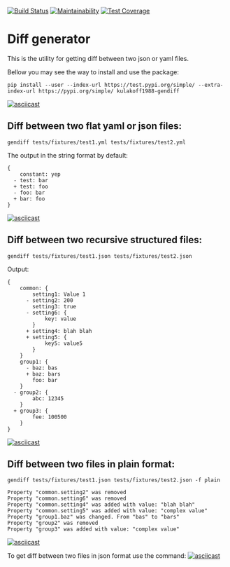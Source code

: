 [![Build Status](https://travis-ci.com/Kulakoff1988/python-project-lvl2.svg?branch=master)](https://travis-ci.com/Kulakoff1988/python-project-lvl2)
[![Maintainability](https://api.codeclimate.com/v1/badges/277adc00cbc4dfb33d09/maintainability)](https://codeclimate.com/github/Kulakoff1988/python-project-lvl2/maintainability)
[![Test Coverage](https://api.codeclimate.com/v1/badges/277adc00cbc4dfb33d09/test_coverage)](https://codeclimate.com/github/Kulakoff1988/python-project-lvl2/test_coverage)

# Diff generator

This is the utility for getting diff between two json or yaml files.

Bellow you may see the way to install and use the package:
```
pip install --user --index-url https://test.pypi.org/simple/ --extra-index-url https://pypi.org/simple/ kulakoff1988-gendiff
```
[![asciicast](https://asciinema.org/a/259941.svg)](https://asciinema.org/a/259941)

## Diff between two flat yaml or json files:
```
gendiff tests/fixtures/test1.yml tests/fixtures/test2.yml
```
The output in the string format by default:
```
{
    constant: yep
  - test: bar
  + test: foo
  - foo: bar
  + bar: foo
}
```
[![asciicast](https://asciinema.org/a/259968.svg)](https://asciinema.org/a/259968)

## Diff between two recursive structured files:
```
gendiff tests/fixtures/test1.json tests/fixtures/test2.json
```
Output:
```
{
    common: {
        setting1: Value 1
      - setting2: 200
        setting3: true
      - setting6: {
            key: value
        }
      + setting4: blah blah
      + setting5: {
            key5: value5
        }
    }
    group1: {
      - baz: bas
      + baz: bars
        foo: bar
    }
  - group2: {
        abc: 12345
    }
  + group3: {
        fee: 100500
    }
}
```
[![asciicast](https://asciinema.org/a/259969.svg)](https://asciinema.org/a/259969)

## Diff between two files in plain format:
```
gendiff tests/fixtures/test1.json tests/fixtures/test2.json -f plain
```
```
Property "common.setting2" was removed
Property "common.setting6" was removed
Property "common.setting4" was added with value: "blah blah"
Property "common.setting5" was added with value: "complex value"
Property "group1.baz" was changed. From "bas" to "bars"
Property "group2" was removed
Property "group3" was added with value: "complex value"
```
[![asciicast](https://asciinema.org/a/259970.svg)](https://asciinema.org/a/259970)

To get diff between two files in json format use the command:
[![asciicast](https://asciinema.org/a/259972.svg)](https://asciinema.org/a/259972)
